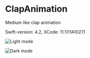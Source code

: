 # ClapAnimation

Medium like clap animation

Swift-version: 4.2, XCode: 11.1(11A1027)

![Light mode](https://github.com/khyatimirani/InfiniteCollectionViewFeedsUI/blob/master/lightmode.gif)

![Dark mode](https://github.com/khyatimirani/InfiniteCollectionViewFeedsUI/blob/master/darkmode.gif)
